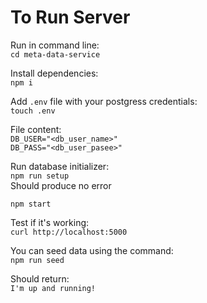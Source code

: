 # To Run Server

Run in command line:  
`cd meta-data-service`

Install dependencies:  
`npm i`

Add `.env` file with your postgress credentials:  
`touch .env`

File content:  
`DB_USER="<db_user_name>"`  
`DB_PASS="<db_user_pasee>"`

Run database initializer:  
`npm run setup`  
Should produce no error

`npm start`

Test if it's working:  
`curl http://localhost:5000`

You can seed data using the command:  
`npm run seed`

Should return:  
`I'm up and running!`
